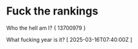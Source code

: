 # Fuck the rankings

Who the hell am I?
{ 13700979 }

What fucking year is it?
[ 2025-03-16T07:40:00Z ]
